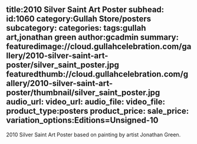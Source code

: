 title:2010 Silver Saint Art Poster
subhead:
id:1060
category:Gullah Store/posters
subcategory:
categories:
tags:gullah art,jonathan green
author:gcadmin
summary:
featuredimage://cloud.gullahcelebration.com/gallery/2010-silver-saint-art-poster/silver_saint_poster.jpg
featuredthumb://cloud.gullahcelebration.com/gallery/2010-silver-saint-art-poster/thumbnail/silver_saint_poster.jpg
audio_url:
video_url:
audio_file:
video_file:
product_type:posters
product_price:
sale_price:
variation_options:Editions=Unsigned-10
---
2010 Silver Saint Art Poster based on painting by artist Jonathan Green.